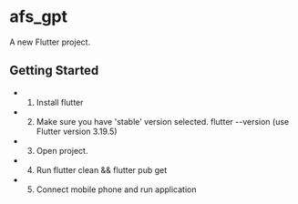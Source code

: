 # afs_gpt

A new Flutter project.

## Getting Started

- 1. Install flutter
- 2. Make sure you have 'stable' version selected. flutter --version (use Flutter version 3.19.5)
- 3. Open project.
- 4. Run flutter clean && flutter pub get
- 5. Connect mobile phone and run application
